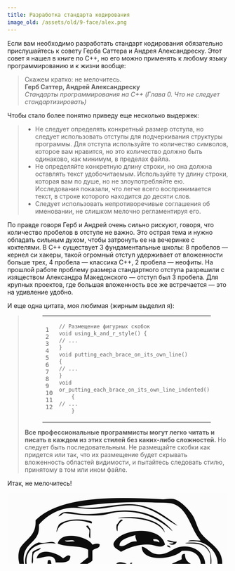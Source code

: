```yaml
---
title: Разработка стандарта кодирования
image_old: /assets/old/9-face/alex.png
---
```


Если вам необходимо разработать стандарт кодирования обязательно прислушайтесь к совету Герба Саттера и
Андрея Александреску. Этот совет я нашел в книге по C++, но его можно применять к любому языку программированию
и к жизни вообще:

<blockquote>
Скажем кратко: не мелочитесь.
<br>
<strong>Герб Саттер, Андрей Александреску</strong>
<br>
<i>Стандарты программирования на&nbsp;C++ (Глава 0. Что не следует стандартизировать)</i>
</blockquote>

Чтобы стало более понятно приведу еще несколько выдержек:

<blockquote>
<ul>
<li>Не следует определять конкретный размер отступа, но следует использовать отступы для подчеркивания структуры программы. Для отступа используйте то количество символов, которое вам нравится, но это количество должно быть одинаково, как минимум, в пределах файла.</li>
<li>Не определяйте конкретную длину строки, но она должна оставлять текст удобочитаемым. Используйте ту длину строки, которая вам по душе, но не злоупотребляйте ею. Исследования показали, что легче всего воспринимается текст, в строке которого находится до десяти слов.</li>
<li>Следует использовать непротиворечивые соглашения об именовании, не слишком мелочно регламентируя его.</li>
</ul>
</blockquote>

По правде говоря Герб и Андрей очень сильно рискуют, говоря, что количество пробелов в отступе не важно.
Это острая тема и нужно обладать сильным духом, чтобы затронуть ее
на вечеринке с коктелями.
В C++ существует 3 фундаментальные школы: 8 пробелов &mdash; кернел си хакеры,
такой огромный отступ удерживает от вложенности больше трех, 4 пробела &mdash; классика С++, 2 пробела &mdash;
неофиты. На прошлой работе проблему размера стандартного отступа разрешили с изяществом
Александра Македонского &mdash; отступ был 3 пробела. Для крупных проектов, где большая вложенность все же
встречается &mdash; это на удивление удобно.

И еще одна цитата, моя любимая (жирным выделил я):

<blockquote>
<figure class="code"><figcaption><span></span></figcaption><div class="highlight"><table><tbody><tr><td class="gutter"><pre class="line-numbers"><span class="line-number">1</span>
<span class="line-number">2</span>
<span class="line-number">3</span>
<span class="line-number">4</span>
<span class="line-number">5</span>
<span class="line-number">6</span>
<span class="line-number">7</span>
<span class="line-number">8</span>
<span class="line-number">9</span>
<span class="line-number">10</span>
<span class="line-number">11</span>
<span class="line-number">12</span>
</pre></td><td class="code"><pre><code class="c++"><span class="line"><span class="c1">// Размещение фигурных скобок</span>
</span><span class="line"><span class="kt">void</span> <span class="n">using_k_and_r_style</span><span class="p">()</span> <span class="p">{</span>
</span><span class="line"><span class="c1">// ...</span>
</span><span class="line"><span class="p">}</span>
</span><span class="line"><span class="kt">void</span> <span class="n">putting_each_brace_on_its_own_line</span><span class="p">()</span>
</span><span class="line"><span class="p">{</span>
</span><span class="line"><span class="c1">// ...</span>
</span><span class="line"><span class="p">}</span>
</span><span class="line"><span class="kt">void</span> <span class="n">or_putting_each_brace_on_its_own_line_indented</span><span class="p">()</span>
</span><span class="line">    <span class="p">{</span>
</span><span class="line"><span class="c1">// ...</span>
</span><span class="line">    <span class="p">}</span>
</span></code></pre></td></tr></tbody></table></div></figure>
<p><strong>Все профессиональные программисты могут легко читать и писать в каждом из этих стилей без каких-либо сложностей.</strong> Но следует быть последовательным. Не размещайте скобки как придется или так, что их размещение будет скрывать вложенность областей видимости, и пытайтесь следовать стилю, принятому в том или ином файле.</p>
</blockquote>

Итак, не мелочитесь!

<center><img src="/assets/old/9-face/face.png"></center>
